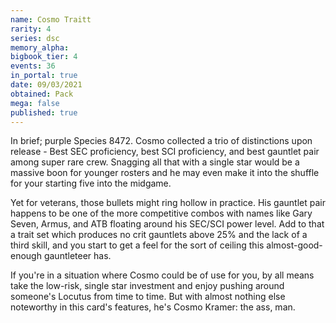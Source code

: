 ```yaml
---
name: Cosmo Traitt
rarity: 4
series: dsc
memory_alpha:
bigbook_tier: 4
events: 36
in_portal: true
date: 09/03/2021
obtained: Pack
mega: false
published: true
---
```


In brief; purple Species 8472. Cosmo collected a trio of distinctions upon release - Best SEC proficiency, best SCI proficiency, and best gauntlet pair among super rare crew. Snagging all that with a single star would be a massive boon for younger rosters and he may even make it into the shuffle for your starting five into the midgame.

Yet for veterans, those bullets might ring hollow in practice. His gauntlet pair happens to be one of the more competitive combos with names like Gary Seven, Armus, and ATB floating around his SEC/SCI power level. Add to that a trait set which produces no crit gauntlets above 25% and the lack of a third skill, and you start to get a feel for the sort of ceiling this almost-good-enough gauntleteer has.

If you're in a situation where Cosmo could be of use for you, by all means take the low-risk, single star investment and enjoy pushing around someone's Locutus from time to time. But with almost nothing else noteworthy in this card's features, he's Cosmo Kramer: the ass, man.
